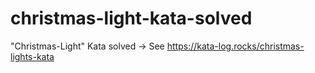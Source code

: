 # christmas-light-kata-solved
"Christmas-Light" Kata solved -> See https://kata-log.rocks/christmas-lights-kata
